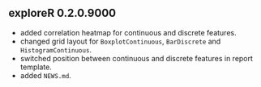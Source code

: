 exploreR 0.2.0.9000
-------------------

* added correlation heatmap for continuous and discrete features.
* changed grid layout for `BoxplotContinuous`, `BarDiscrete` and `HistogramContinuous`.
* switched position between continuous and discrete features in report template.
* added `NEWS.md`.

